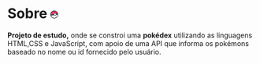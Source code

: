 # Sobre <img src="./favicons/favicon-16x16.png">

**Projeto de estudo,** onde se constroi uma **pokédex** utilizando as linguagens HTML,CSS e JavaScript, com apoio de uma API que informa os pokémons baseado no nome ou id fornecido pelo usuário.
